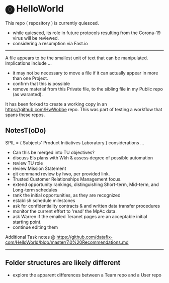 # ⓿ HelloWorld
This repo ( repository ) is currently quiesced.
* while quiesced, its role in future protocols resulting from the Corona-19 virus will be reviewed. 
* considering a resumption via Fast.io

----

A file appears to be the smallest unit of text that can be manipulated. Implications include ...

* it may not be necessary to move a file if it can actually appear in more than one Project.
* confirm that this is possible
* remove material from this Private file, to the sibling file in my Public repo (as waranted).

It has been forked to create a working copy in an https://github.com/HwWobbe repo.  This was part of testing a workflow that spans these repos.

## NotesT(oDo)
SPIL = ( Subjects' Product Initiatives Laboratory ) considerations ...
* Can this be merged into TU objectives?
* discuss Els plans with Wkh & assess degree of possible automation
* review TU role
* review Mission Statement
* git command review by hwo, per provided link.
* Trusted Customer Relationships Management focus.
* extend opportunity rankings, distinguishing Short-term, Mid-term, and Long-term schedules
* rank the initial opportunities, as they are recognized
* establish schedule milestones
* ask for confidentiality contracts & and written data transfer procedures
* monitor the current effort to 'read' the MpAc data.
* ask Warren if the emailed Teranet pages are an acceptable initial starting point.
* continue editing them

Additional Task notes @ https://github.com/datafix-com/HelloWorld/blob/master/7.0%20Recommendations.md
<hr>

## Folder structures are likely different
* explore the apparent differences between a Team repo and a User repo
